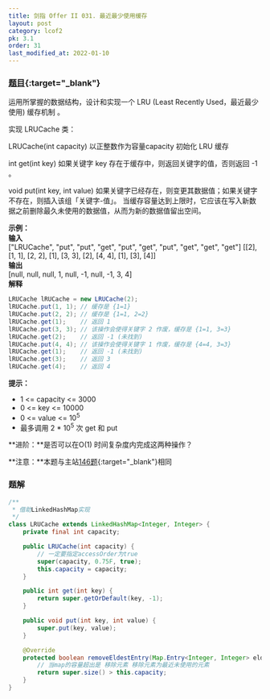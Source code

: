 ```yaml
---
title: 剑指 Offer II 031. 最近最少使用缓存
layout: post
category: lcof2
pk: 3.1
order: 31
last_modified_at: 2022-01-10
---
```


### [题目](https://leetcode-cn.com/problems/OrIXps/){:target="_blank"}

运用所掌握的数据结构，设计和实现一个 LRU (Least Recently Used，最近最少使用) 缓存机制 。

实现 LRUCache 类：

LRUCache(int capacity) 以正整数作为容量capacity 初始化 LRU 缓存

int get(int key) 如果关键字 key 存在于缓存中，则返回关键字的值，否则返回 -1 。

void put(int key, int value) 如果关键字已经存在，则变更其数据值；如果关键字不存在，则插入该组「关键字-值」。
当缓存容量达到上限时，它应该在写入新数据之前删除最久未使用的数据值，从而为新的数据值留出空间。


**示例：**  
**输入**  
["LRUCache", "put", "put", "get", "put", "get", "put", "get", "get", "get"]
[[2], [1, 1], [2, 2], [1], [3, 3], [2], [4, 4], [1], [3], [4]]  
**输出**  
[null, null, null, 1, null, -1, null, -1, 3, 4]  
**解释**  

```java
LRUCache lRUCache = new LRUCache(2);
lRUCache.put(1, 1); // 缓存是 {1=1}
lRUCache.put(2, 2); // 缓存是 {1=1, 2=2}
lRUCache.get(1);    // 返回 1
lRUCache.put(3, 3); // 该操作会使得关键字 2 作废，缓存是 {1=1, 3=3}
lRUCache.get(2);    // 返回 -1 (未找到)
lRUCache.put(4, 4); // 该操作会使得关键字 1 作废，缓存是 {4=4, 3=3}
lRUCache.get(1);    // 返回 -1 (未找到)
lRUCache.get(3);    // 返回 3
lRUCache.get(4);    // 返回 4
```


**提示：**
- 1 <= capacity <= 3000
- 0 <= key <= 10000
- 0 <= value <= 10<sup>5</sup>
- 最多调用 2 * 10<sup>5</sup> 次 get 和 put

**进阶：**是否可以在O(1) 时间复杂度内完成这两种操作？

**注意：**本题与主站[146题](https://leetcode-cn.com/problems/lru-cache/){:target="_blank"}相同

### 题解

```java
/**
 * 借助LinkedHashMap实现
 */
class LRUCache extends LinkedHashMap<Integer, Integer> {
    private final int capacity;

    public LRUCache(int capacity) {
        // 一定要指定accessOrder为true 
        super(capacity, 0.75F, true);
        this.capacity = capacity;
    }

    public int get(int key) {
        return super.getOrDefault(key, -1);
    }

    public void put(int key, int value) {
        super.put(key, value);
    }

    @Override
    protected boolean removeEldestEntry(Map.Entry<Integer, Integer> eldest) {
        // 当map的容量超出是 移除元素 移除元素为最近未使用的元素
        return super.size() > this.capacity;
    }
}
```